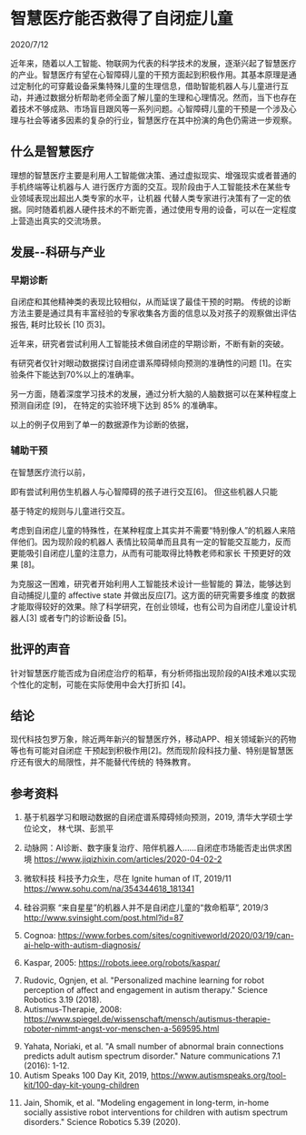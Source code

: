 # 智慧医疗能否救得了自闭症儿童
2020/7/12

近年来，随着以人工智能、物联网为代表的科学技术的发展，逐渐兴起了智慧医疗的产业。智慧医疗有望在心智障碍儿童的干预方面起到积极作用。其基本原理是通过定制化的可穿戴设备采集特殊儿童的生理信息，借助智能机器人与儿童进行互动，并通过数据分析帮助老师全面了解儿童的生理和心理情况。然而，当下也存在着技术不够成熟、市场盲目跟风等一系列问题。心智障碍儿童的干预是一个涉及心理与社会等诸多因素的复杂的行业，智慧医疗在其中扮演的角色仍需进一步观察。

## 什么是智慧医疗
理想的智慧医疗主要是利用人工智能做决策、通过虚拟现实、增强现实或者普通的手机终端等让机器与人
进行医疗方面的交互。现阶段由于人工智能技术在某些专业领域表现出超出人类专家的水平，让机器
代替人类专家进行决策有了一定的依据。同时随着机器人硬件技术的不断完善，通过使用专用的设备，可以在一定程度上营造出真实的交流场景。



## 发展--科研与产业
### 早期诊断
自闭症和其他精神类的表现比较相似，从而延误了最佳干预的时期。
传统的诊断方法主要是通过具有丰富经验的专家收集各方面的信息以及对孩子的观察做出评估报告,
耗时比较长 [10 页3]。

近年来，研究者尝试利用人工智能技术做自闭症的早期诊断，不断有新的突破。

有研究者仅针对眼动数据探讨自闭症谱系障碍倾向预测的准确性的问题
[1]。在实验条件下能达到70%以上的准确率。

另一方面，随着深度学习技术的发展，通过分析大脑的人脑数据可以在某种程度上预测自闭症 [9]，
在特定的实验环境下达到 85% 的准确率。

以上的例子仅用到了单一的数据源作为诊断的依据，

### 辅助干预
<!-- 国内外现状 -->
在智慧医疗流行以前，
<!-- Wizard of Oz method tells us that we can remote control the robot to interact with children. --> 即有尝试利用仿生机器人与心智障碍的孩子进行交互[6]。 但这些机器人只能
基于特定的规则与儿童进行交互。

考虑到自闭症儿童的特殊性，在某种程度上其实并不需要“特别像人”的机器人来陪伴他们。因为现阶段的机器人
表情比较简单而且具有一定的智能交互能力，反而更能吸引自闭症儿童的注意力，从而有可能取得比特教老师和家长
干预更好的效果 [8]。

为克服这一困难，研究者开始利用人工智能技术设计一些智能的
算法，能够达到自动捕捉儿童的 affective state 并做出反应[7]。这方面的研究需要多维度
的数据才能取得较好的效果。除了科学研究，在创业领域，也有公司为自闭症儿童设计机器人[3]
或者专门的诊断设备 [5]。

## 批评的声音
针对智慧医疗能否成为自闭症治疗的稻草，有分析师指出现阶段的AI技术难以实现个性化的定制，可能在实际使用中会大打折扣 [4]。

## 结论
现代科技包罗万象，除近两年新兴的智慧医疗外，移动APP、相关领域新兴的药物等也有可能对自闭症
干预起到积极作用[2]。然而现阶段科技力量、特别是智慧医疗还有很大的局限性，并不能替代传统的
特殊教育。

## 参考资料
1. 基于机器学习和眼动数据的自闭症谱系障碍倾向预测，2019, 清华大学硕士学位论文， 林弋琪、彭凯平
<!-- I knew 林弋琪 since we are in the same campus. We invited her to give a talk about her thesis to autism volunteers in University Town of Shenzhen.  -->
2. 动脉网：AI诊断、数字康复治疗、陪伴机器人……自闭症市场能否走出供求困境 https://www.jiqizhixin.com/articles/2020-04-02-2
<!-- this article focuses more on capital investment.-->
3. 微软科技 科技予力众生，尽在 Ignite human of IT, 2019/11 https://www.sohu.com/na/354344618_181341
<!-- this person 苏震巍 is MVP of Microsoft, he talked this topic on many conferences， to see more details about this person, please see 
https://www.hotbak.net/key/苏震巍从盛泽走向世界的精英.html -->
4. 硅谷洞察 “来自星星”的机器人并不是自闭症儿童的“救命稻草”, 2019/3 http://www.svinsight.com/post.html?id=87
<!-- negative view on this area -->
5. Cognoa: https://www.forbes.com/sites/cognitiveworld/2020/03/19/can-ai-help-with-autism-diagnosis/
<!-- necessary: waiting line in USA is long for diagnosis of ASD (autism spectral disorder). advantage of cognoa is that it's tring to develop a device which is approved by FDA. -->
6. Kaspar, 2005: https://robots.ieee.org/robots/kaspar/
<!-- the traced year 2005 is the beginning of robot making, not the year of
the introduction webpage -->
<!-- a pioneer work on robot therapy-->
7. Rudovic, Ognjen, et al. "Personalized machine learning for robot perception of affect and engagement in autism therapy." Science Robotics 3.19 (2018).
8. Autismus-Therapie, 2008: https://www.spiegel.de/wissenschaft/mensch/autismus-therapie-roboter-nimmt-angst-vor-menschen-a-569595.html
<!-- Spiegel is a reliable source I think.-->
9. Yahata, Noriaki, et al. "A small number of abnormal brain connections predicts adult autism spectrum disorder." Nature communications 7.1 (2016): 1-12.
10. Autism Speaks 100 Day Kit, 2019, https://www.autismspeaks.org/tool-kit/100-day-kit-young-children
<!-- the translation of the first chapter is available: https://oef.org.cn/autism-book/ -->
11. Jain, Shomik, et al. "Modeling engagement in long-term, in-home socially assistive robot interventions for children with autism spectrum disorders." Science Robotics 5.39 (2020).
<!-- this journal article is introduced in Deutsche Sprache Nachricht:
https://www.heise.de/hintergrund/KI-Hilfe-fuer-autistische-Kinder-4670622.html -->
<!--
Not cited articles:
1. Benni robot: https://www.sltrib.com/news/education/2018/07/20/meet-benni-robot-created/
2. actually retelling of story of 2018 journal: 2018 August, https://cordis.europa.eu/article/id/123847-teaching-robots-how-to-interact-with-children-with-autism/de
3. 2016/4 人工知能（ＡＩ）で自閉症判定　専門医診断と８割一致, https://www.sankei.com/life/news/160414/lif1604140028-n1.html, referred by http://wap.sciencenet.cn/blog-310774-970264.html The original paper is published on the same day: https://www.nature.com/articles/ncomms11254
4. a data science competition on using multi-modal data to improve
the prediction accuracy: 2018, https://paris-saclay-cds.github.io/autism_challenge/
-->
